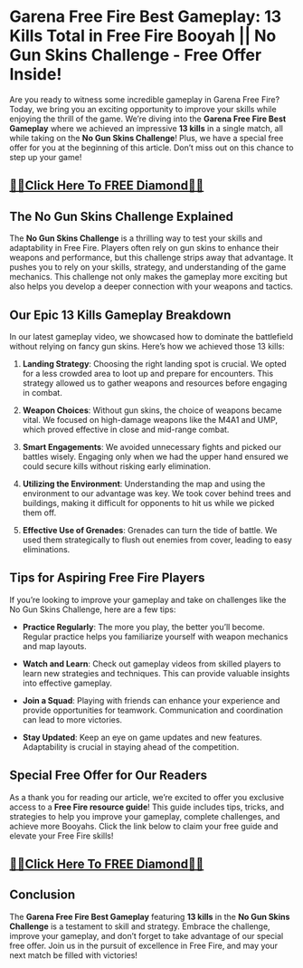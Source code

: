 # Garena Free Fire Best Gameplay: 13 Kills Total in Free Fire Booyah || No Gun Skins Challenge - Free Offer Inside!

Are you ready to witness some incredible gameplay in Garena Free Fire? Today, we bring you an exciting opportunity to improve your skills while enjoying the thrill of the game. We’re diving into the **Garena Free Fire Best Gameplay** where we achieved an impressive **13 kills** in a single match, all while taking on the **No Gun Skins Challenge**! Plus, we have a special free offer for you at the beginning of this article. Don’t miss out on this chance to step up your game!

## [💎💎Click Here To FREE Diamond💎💎](https://besteventtoday.com/best/free/fire/)

## The No Gun Skins Challenge Explained

The **No Gun Skins Challenge** is a thrilling way to test your skills and adaptability in Free Fire. Players often rely on gun skins to enhance their weapons and performance, but this challenge strips away that advantage. It pushes you to rely on your skills, strategy, and understanding of the game mechanics. This challenge not only makes the gameplay more exciting but also helps you develop a deeper connection with your weapons and tactics.

## Our Epic 13 Kills Gameplay Breakdown

In our latest gameplay video, we showcased how to dominate the battlefield without relying on fancy gun skins. Here’s how we achieved those 13 kills:

1. **Landing Strategy**: Choosing the right landing spot is crucial. We opted for a less crowded area to loot up and prepare for encounters. This strategy allowed us to gather weapons and resources before engaging in combat.

2. **Weapon Choices**: Without gun skins, the choice of weapons became vital. We focused on high-damage weapons like the M4A1 and UMP, which proved effective in close and mid-range combat.

3. **Smart Engagements**: We avoided unnecessary fights and picked our battles wisely. Engaging only when we had the upper hand ensured we could secure kills without risking early elimination.

4. **Utilizing the Environment**: Understanding the map and using the environment to our advantage was key. We took cover behind trees and buildings, making it difficult for opponents to hit us while we picked them off.

5. **Effective Use of Grenades**: Grenades can turn the tide of battle. We used them strategically to flush out enemies from cover, leading to easy eliminations.

## Tips for Aspiring Free Fire Players

If you’re looking to improve your gameplay and take on challenges like the No Gun Skins Challenge, here are a few tips:

- **Practice Regularly**: The more you play, the better you’ll become. Regular practice helps you familiarize yourself with weapon mechanics and map layouts.

- **Watch and Learn**: Check out gameplay videos from skilled players to learn new strategies and techniques. This can provide valuable insights into effective gameplay.

- **Join a Squad**: Playing with friends can enhance your experience and provide opportunities for teamwork. Communication and coordination can lead to more victories.

- **Stay Updated**: Keep an eye on game updates and new features. Adaptability is crucial in staying ahead of the competition.

## Special Free Offer for Our Readers

As a thank you for reading our article, we’re excited to offer you exclusive access to a **Free Fire resource guide**! This guide includes tips, tricks, and strategies to help you improve your gameplay, complete challenges, and achieve more Booyahs. Click the link below to claim your free guide and elevate your Free Fire skills!

## [💎💎Click Here To FREE Diamond💎💎](https://besteventtoday.com/best/free/fire/)

## Conclusion

The **Garena Free Fire Best Gameplay** featuring **13 kills** in the **No Gun Skins Challenge** is a testament to skill and strategy. Embrace the challenge, improve your gameplay, and don’t forget to take advantage of our special free offer. Join us in the pursuit of excellence in Free Fire, and may your next match be filled with victories!
